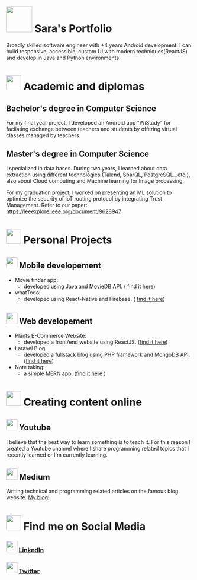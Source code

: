 

# <img src="https://cdn.pixabay.com/photo/2018/08/10/11/08/blog-3596548_960_720.png" width="70" /> Sara's Portfolio
Broadly skilled software engineer with +4 years Android development. I can build responsive, accessible, custom UI with modern techniques(ReactJS) and develop in Java and Python environments.  




# <img src="https://cdn3.iconfinder.com/data/icons/education-209/64/graduation-square-academic-cap-school-512.png" width="40" /> Academic and diplomas

## Bachelor's degree in Computer Science
For my final year project, I developed an Android app "WiStudy" for facilating exchange between teachers and students by offering virtual classes managed by teachers. 


## Master's degree in Computer Science
I specialized in data bases. During two years, I learned about data extraction using different technologies (Talend, SparQL, PostgreSQL...etc.), also about Cloud computing and Machine learning for Image processing.

For my graduation project, I worked on presenting an ML solution to optimize the security of IoT routing protocol by integrating Trust Management.
Refer to our paper: https://ieeexplore.ieee.org/document/9628947




# <img src="https://cdn3.iconfinder.com/data/icons/luchesa-vol-9/128/Html-512.png" width="40" /> Personal Projects

## <img src="https://cdn0.iconfinder.com/data/icons/designer-skills/128/android-2-512.png" width="30" /> Mobile developement
 - Movie finder app:  
   -  developed using Java and MovieDB API. ( [find it here](https://github.com/deGhost/MoviesApp))
-   whatTodo: 
	 - developed using React-Native and Firebase. ( [find it here](https://github.com/deGhost/ToDo-AndroidApp-React-Native))


## <img src="https://cdn0.iconfinder.com/data/icons/simpline-mix/64/simpline_47-512.png" width="30" /> Web developement

 - Plants E-Commerce Website:  
   -  developed a front/end website using ReactJS. ([find it here](https://github.com/deGhost/la-maison-jungle))
 - Laravel Blog:  
   -  developed a fullstack blog using PHP framework and MongoDB API. ([find it here](https://github.com/deGhost/Laravel-Blog))
- Note taking: 
	- a simple MERN app. ([find it here ](https://github.com/deGhost/Note_Taking_Mern)) 





# <img src="https://cdn.pixabay.com/photo/2016/10/10/01/49/leave-1727488_960_720.png" width="40" /> Creating content online
## <img src="https://cdn3.iconfinder.com/data/icons/2018-social-media-logotypes/1000/2018_social_media_popular_app_logo_youtube-512.png" width="30" /> Youtube
I believe that the best way to learn something is to teach it. For this reason I created a Youtube channel where I share programming related topics that I recently learned or I'm currently learning.  


## <img src="https://cdn1.iconfinder.com/data/icons/social-media-circle-7/512/Circled_Medium_svg5-512.png" width="30" /> Medium
Writing technical and programming related articles on the famous blog website. [My blog!](https://medium.com/@codewithlek)

# <img src="https://cdn4.iconfinder.com/data/icons/internet-security-flat-2/32/Internet_Security_hyper_link_web_chain_connect-512.png" width="40" /> Find me on Social Media
### <img src="https://cdn3.iconfinder.com/data/icons/free-social-icons/67/linkedin_circle_color-512.png" width="30" /> [LinkedIn](https://www.linkedin.com/in/sara-hamlili/)
### <img src="https://cdn2.iconfinder.com/data/icons/social-media-2285/512/1_Twitter2_colored_svg-512.png" width="30" /> [Twitter](https://www.twitter.com/SaraliDev/)



